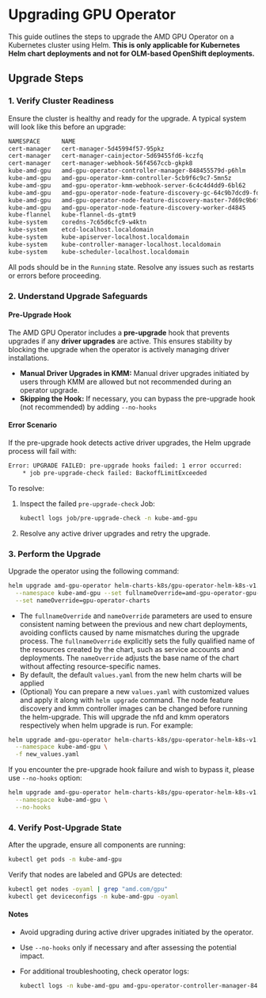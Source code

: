 # Upgrading GPU Operator

This guide outlines the steps to upgrade the AMD GPU Operator on a Kubernetes cluster using Helm. **This is only applicable for Kubernetes Helm chart deployments and not for OLM-based OpenShift deployments.**

## Upgrade Steps

### 1. Verify Cluster Readiness

Ensure the cluster is healthy and ready for the upgrade. A typical system will look like this before an upgrade:

```bash
NAMESPACE      NAME                                                              READY   STATUS    AGE
cert-manager   cert-manager-5d45994f57-95pkz                                     1/1     Running   8d
cert-manager   cert-manager-cainjector-5d69455fd6-kczfq                          1/1     Running   8d
cert-manager   cert-manager-webhook-56f4567ccb-gkpk8                             1/1     Running   8d
kube-amd-gpu   amd-gpu-operator-controller-manager-848455579d-p6hlm              1/1     Running   20m
kube-amd-gpu   amd-gpu-operator-kmm-controller-5cb9f6c9c7-5mn5z                  1/1     Running   20m
kube-amd-gpu   amd-gpu-operator-kmm-webhook-server-6c4c4d4dd9-6bl62              1/1     Running   20m
kube-amd-gpu   amd-gpu-operator-node-feature-discovery-gc-64c9b7dcd9-fd426       1/1     Running   20m
kube-amd-gpu   amd-gpu-operator-node-feature-discovery-master-7d69c9b6f9-hx55c   1/1     Running   20m
kube-amd-gpu   amd-gpu-operator-node-feature-discovery-worker-d4845              1/1     Running   20m
kube-flannel   kube-flannel-ds-gtmt9                                             1/1     Running   11d
kube-system    coredns-7c65d6cfc9-w4ktn                                          1/1     Running   11d
kube-system    etcd-localhost.localdomain                                        1/1     Running   11d
kube-system    kube-apiserver-localhost.localdomain                              1/1     Running   11d
kube-system    kube-controller-manager-localhost.localdomain                     1/1     Running   11d
kube-system    kube-scheduler-localhost.localdomain                              1/1     Running   11d
```

All pods should be in the `Running` state. Resolve any issues such as restarts or errors before proceeding.

### 2. Understand Upgrade Safeguards

#### Pre-Upgrade Hook

The AMD GPU Operator includes a **pre-upgrade** hook that prevents upgrades if any **driver upgrades** are active. This ensures stability by blocking the upgrade when the operator is actively managing driver installations.

- **Manual Driver Upgrades in KMM:** Manual driver upgrades initiated by users through KMM are allowed but not recommended during an operator upgrade.
- **Skipping the Hook:** If necessary, you can bypass the pre-upgrade hook (not recommended) by adding ```--no-hooks```

#### Error Scenario

If the pre-upgrade hook detects active driver upgrades, the Helm upgrade process will fail with:

```bash
Error: UPGRADE FAILED: pre-upgrade hooks failed: 1 error occurred:
    * job pre-upgrade-check failed: BackoffLimitExceeded
```

To resolve:

1. Inspect the failed `pre-upgrade-check` Job:

   ```bash
   kubectl logs job/pre-upgrade-check -n kube-amd-gpu
   ```

2. Resolve any active driver upgrades and retry the upgrade.

### 3. Perform the Upgrade

Upgrade the operator using the following command:

```bash
helm upgrade amd-gpu-operator helm-charts-k8s/gpu-operator-helm-k8s-v1.0.0.tgz \
  --namespace kube-amd-gpu --set fullnameOverride=amd-gpu-operator-gpu-operator-charts \
  --set nameOverride=gpu-operator-charts
```

- The ```fullnameOverride``` and ```nameOverride``` parameters are used to ensure consistent naming between the previous and new chart deployments, avoiding conflicts caused by name mismatches during the upgrade process. The ```fullnameOverride``` explicitly sets the fully qualified name of the resources created by the chart, such as service accounts and deployments. The ```nameOverride``` adjusts the base name of the chart without affecting resource-specific names.
- By default, the default ```values.yaml``` from the new helm charts will be applied
- (Optional) You can prepare a new ```values.yaml``` with customized values and apply it along with ```helm upgrade``` command. The node feature discovery and kmm controller images can be changed before running the helm-upgrade. This will upgrade the nfd and kmm operators respectively when helm upgrade is run. For example:

```bash
helm upgrade amd-gpu-operator helm-charts-k8s/gpu-operator-helm-k8s-v1.0.0.tgz \
  --namespace kube-amd-gpu \
  -f new_values.yaml
```

If you encounter the pre-upgrade hook failure and wish to bypass it, please use ```--no-hooks``` option:

```bash
helm upgrade amd-gpu-operator helm-charts-k8s/gpu-operator-helm-k8s-v1.0.0.tgz \
  --namespace kube-amd-gpu \
  --no-hooks
```

### 4. Verify Post-Upgrade State

After the upgrade, ensure all components are running:

```bash
kubectl get pods -n kube-amd-gpu
```

Verify that nodes are labeled and GPUs are detected:

```bash
kubectl get nodes -oyaml | grep "amd.com/gpu"
kubectl get deviceconfigs -n kube-amd-gpu -oyaml
```

#### **Notes**

- Avoid upgrading during active driver upgrades initiated by the operator.
- Use `--no-hooks` only if necessary and after assessing the potential impact.
- For additional troubleshooting, check operator logs:

  ```bash
  kubectl logs -n kube-amd-gpu amd-gpu-operator-controller-manager-848455579d-p6hlm
  ```
